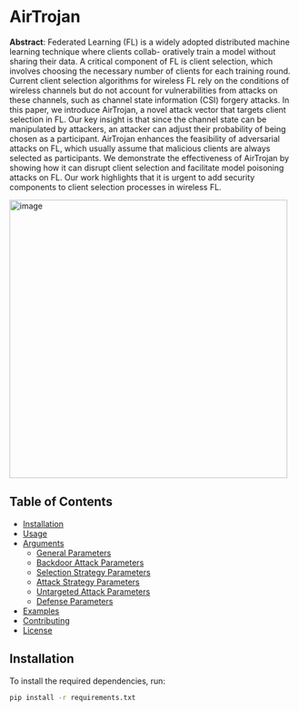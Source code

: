 # AirTrojan
**Abstract**: Federated Learning (FL) is a widely adopted
distributed machine learning technique where clients collab-
oratively train a model without sharing their data. A critical
component of FL is client selection, which involves choosing the
necessary number of clients for each training round. Current
client selection algorithms for wireless FL rely on the conditions
of wireless channels but do not account for vulnerabilities from
attacks on these channels, such as channel state information
(CSI) forgery attacks. In this paper, we introduce AirTrojan,
a novel attack vector that targets client selection in FL. Our
key insight is that since the channel state can be manipulated
by attackers, an attacker can adjust their probability of being
chosen as a participant. AirTrojan enhances the feasibility of
adversarial attacks on FL, which usually assume that malicious
clients are always selected as participants. We demonstrate the
effectiveness of AirTrojan by showing how it can disrupt client
selection and facilitate model poisoning attacks on FL. Our
work highlights that it is urgent to add security components to
client selection processes in wireless FL.

<img width="489" alt="image" src="https://github.com/user-attachments/assets/02a0997b-ce7c-4371-99a6-ce06b0f440f9">


## Table of Contents
- [Installation](#installation)
- [Usage](#usage)
- [Arguments](#arguments)
  - [General Parameters](#general-parameters)
  - [Backdoor Attack Parameters](#backdoor-attack-parameters)
  - [Selection Strategy Parameters](#selection-strategy-parameters)
  - [Attack Strategy Parameters](#attack-strategy-parameters)
  - [Untargeted Attack Parameters](#untargeted-attack-parameters)
  - [Defense Parameters](#defense-parameters)
- [Examples](#examples)
- [Contributing](#contributing)
- [License](#license)

## Installation

To install the required dependencies, run:

```bash
pip install -r requirements.txt
